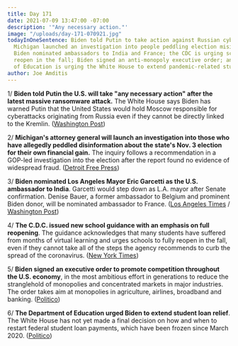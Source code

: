```yaml
---
title: Day 171
date: 2021-07-09 13:47:00 -07:00
description: '"Any necessary action."'
image: "/uploads/day-171-070921.jpg"
todayInOneSentence: Biden told Putin to take action against Russian cyberattacks;
  Michigan launched an investigation into people peddling election misinformation;
  Biden nominated ambassadors to India and France; the CDC is urging schools to fully
  reopen in the fall; Biden signed an anti-monopoly executive order; and the Dept.
  of Education is urging the White House to extend pandemic-related student loan relief.
author: Joe Amditis
---
```


1/ **Biden told Putin the U.S. will take "any necessary action" after the latest massive ransomware attack.** The White House says Biden has warned Putin that the United States would hold Moscow responsible for cyberattacks originating from Russia even if they cannot be directly linked to the Kremlin. ([Washington Post](https://www.washingtonpost.com/politics/russia-united-states-ransomware-attacks-biden/2021/07/09/034ac07e-e0d7-11eb-b507-697762d090dd_story.html))

2/ **Michigan's attorney general will launch an investigation into those who have allegedly peddled disinformation about the state's Nov. 3 election for their own financial gain.** The inquiry follows a recommendation in a GOP-led investigation into the election after the report found no evidence of widespread fraud. ([Detroit Free Press](https://www.freep.com/story/news/politics/2021/07/08/michigan-ag-investigate-antrim-election-fraud-claims/7906509002/))

3/ **Biden nominated Los Angeles Mayor Eric Garcetti as the U.S. ambassador to India**. Garcetti would step down as L.A. mayor after Senate confirmation. Denise Bauer, a former ambassador to Belgium and prominent Biden donor, will be nominated ambassador to France. ([Los Angeles Times](https://www.latimes.com/california/story/2021-07-09/la-mayor-garcetti-nominated-us-india-ambassador-biden) / [Washington Post](https://www.washingtonpost.com/politics/2021/07/09/garcetti-india-ambassador-india/))

4/ **The C.D.C. issued new school guidance with an emphasis on full reopening**. The guidance acknowledges that many students have suffered from months of virtual learning and urges schools to fully reopen in the fall, even if they cannot take all of the steps the agency recommends to curb the spread of the coronavirus. ([New York Times](https://www.nytimes.com/2021/07/09/health/cdc-schools-reopening-guidelines.html))

5/ **Biden signed an executive order to promote competition throughout the U.S. economy**, in the most ambitious effort in generations to reduce the stranglehold of monopolies and concentrated markets in major industries. The order takes aim at monopolies in agriculture, airlines, broadband and banking. ([Politico](https://www.politico.com/news/2021/07/08/biden-assault-monopolies-498876))

6/ **The Department of Education urged Biden to extend student loan relief**. The White House has not yet made a final decision on how and when to restart federal student loan payments, which have been frozen since March 2020. ([Politico](https://www.politico.com/news/2021/07/09/student-loan-relief-extension-498942))